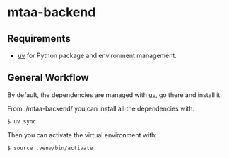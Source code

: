 # mtaa-backend

## Requirements
- [uv](https://docs.astral.sh/uv/) for Python package and environment management.


## General Workflow
By default, the dependencies are managed with [uv](https://docs.astral.sh/uv/), go there and install it.

From ./mtaa-backend/ you can install all the dependencies with:

```bash
$ uv sync
```
Then you can activate the virtual environment with:

```bash
$ source .venv/bin/activate
```
